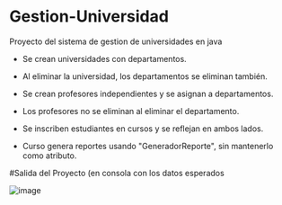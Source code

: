 # Gestion-Universidad
Proyecto del sistema de gestion de universidades en java

- Se crean universidades con departamentos.
- Al eliminar la universidad, los departamentos se eliminan también.
  
- Se crean profesores independientes y se asignan a departamentos.
- Los profesores no se eliminan al eliminar el departamento.
  
- Se inscriben estudiantes en cursos y se reflejan en ambos lados.
  
- Curso genera reportes usando "GeneradorReporte", sin mantenerlo como atributo.

#Salida del Proyecto (en consola con los datos esperados

![image](https://github.com/user-attachments/assets/ee9558e8-d426-468b-b967-6f4a9fb3e47e)
